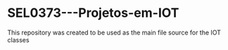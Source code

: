 # SEL0373---Projetos-em-IOT
This repository was created to  be used as the main file source for the IOT classes 
